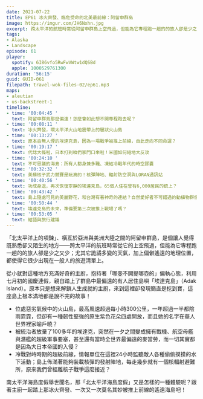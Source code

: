 ```yaml
---
date: 2021-07-22
title: EP61 冰火齊發、臨危受命的北美最前線：阿留申群島
image: https://imgur.com/JH6Nxhn.jpg
excerpt: 跨太平洋的航班時常從阿留申群島上空飛過，但能為它專程跑一趟的的旅人卻是少之又少；原本只是想來解鎖人生成就的主廚，來到這裡卻發現島上根本滿地都是說不完的故事！南太平洋海島度假舉世聞名，那「北太平洋海島度假」又是怎樣的一種體驗呢？跟著主廚一起踏上那冰火齊發、一次又一次莫名其妙被推上前線的遙遠海島吧！
tags:
- Alaska
- Landscape
episode: 61
player:
  spotify: 6I86vfo5RwFwVWtw1dQSBd
  apple: 1000529761300
duration: '56:15'
guid: GUID-061
filepath: travel-wok-files-02/ep61.mp3
maps:
- aleutian
- us-backstreet-1
timeline:
- time: '00:04:45 '
  text: 阿留申群島那麼偏遠！怎麼會如此想不開專程跑去呢？
- time: '00:08:11 '
  text: 冰火齊發，環太平洋火山地震帶上的層狀火山島
- time: '00:13:27 '
  text: 原本杳無人煙的埃達克島，因為一場戰爭被推上前線，自此走向不同命運？
- time: '00:19:17 '
  text: 代誌大條啦，日本打到咱們家門口來啦！米國如何絕地大反攻
- time: '00:24:10 '
  text: 不可思議的海島：所有人都身兼多職、凍結冷戰年代的時空膠囊
- time: '00:32:32 '
  text: 美蘇核子武力競賽是玩真的！核彈陣地、輻射防空洞與LORAN通訊站
- time: '00:40:56 '
  text: 功成身退，再次恢復寧靜的埃達克島，65個人住在曾有6,000居民的鎮上？
- time: '00:43:42 '
  text: 島上隨處可見的美麗野花，和台灣有著神奇的連結？自然愛好者不可錯過的動植物群像
- time: '00:50:44 '
  text: 埃達克島的未來，準備要第三次被推上戰場了嗎？
- time: '00:53:05 '
  text: 結語與旅行建議
---
```


「北太平洋上的項鍊」、橫亙於亞洲與美洲大陸之間的阿留申群島，是個讓人覺得既熟悉卻又陌生的地方——跨太平洋的航班時常從它的上空飛過，但能為它專程跑一趟的的旅人卻是少之又少；尤其它詭譎多變的天氣，加上偏僻遙遠的地理位置，都使得它很少出現在一般人的旅遊清單上。

從小就對這種地方充滿好奇的主廚，抱持著「哪壺不開提哪壺的」偏執心態，利用七月初的國慶連假，親自踏上了群島中最偏遠的有人居住島嶼「埃達克島」（Adak Island）。原本只是想來解鎖人生成就的主廚，來到這裡卻發現簡直是挖到寶，這座島上根本滿地都是說不完的故事！

* 位處惡劣氣候中的火山島，最高風速超過每小時300公里，一年超過一半都陰雨霏霏，但卻有一種韌性堅強的原生紫色花朵四處開放，而且她的名字在華人世界裡家喻戶曉？
* 被統治者放棄了100多年的埃達克，突然在一夕之間變成擁有戰機、航空母艦與潛艦的超級軍事要塞，甚至還有當時全世界最偏遠的麥當勞，而一切其實都是因為大日本帝國的入侵？
* 冷戰對峙時期的超級前線，情報單位在這裡24小時監聽敵人各種偷偷摸摸的水下活動；島上佈滿著能夠裝載核彈的發射陣地，每走幾步就有一個核輻射避難所，原來我們曾經離核子戰爭這麼接近？

南太平洋海島度假舉世聞名，那「北太平洋海島度假」又是怎樣的一種體驗呢？跟著主廚一起踏上那冰火齊發、一次又一次莫名其妙被推上前線的遙遠海島吧！

